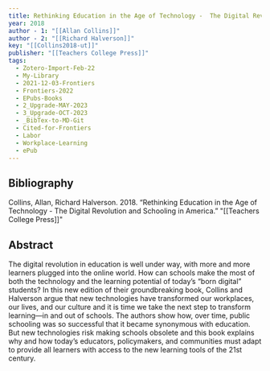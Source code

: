 ```yaml
---
title: Rethinking Education in the Age of Technology -  The Digital Revolution and Schooling in America
year: 2018
author - 1: "[[Allan Collins]]"
author - 2: "[[Richard Halverson]]"
key: "[[Collins2018-ut]]"
publisher: "[[Teachers College Press]]"
tags:
  - Zotero-Import-Feb-22
  - My-Library
  - 2021-12-03-Frontiers
  - Frontiers-2022
  - EPubs-Books
  - 2_Upgrade-MAY-2023
  - 3_Upgrade-OCT-2023
  - _BibTex-to-MD-Git
  - Cited-for-Frontiers
  - Labor
  - Workplace-Learning
  - ePub
---
```


## Bibliography
Collins, Allan, Richard Halverson. 2018. “Rethinking Education in the Age of Technology -  The Digital Revolution and Schooling in America.” "[[Teachers College Press]]"

## Abstract
The digital revolution in education is well under way, with more and more learners plugged into the online world. How can schools make the most of both the technology and the learning potential of today’s “born digital” students? In this new edition of their groundbreaking book, Collins and Halverson argue that new technologies have transformed our workplaces, our lives, and our culture and it is time we take the next step to transform learning—in and out of schools. The authors show how, over time, public schooling was so successful that it became synonymous with education. But new technologies risk making schools obsolete and this book explains why and how today’s educators, policymakers, and communities must adapt to provide all learners with access to the new learning tools of the 21st century.